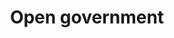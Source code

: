 ---
title: Open government
description: "Open government on GovFresh."
icon: "fa-solid fa-landmark"
---